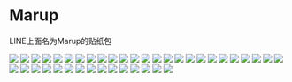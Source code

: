 # Marup

LINE上面名为Marup的贴纸包

![](https://cdn.jsdelivr.net/gh/2x-ercha/twikoo-magic@1.0/image/Marup/001.png)
![](https://cdn.jsdelivr.net/gh/2x-ercha/twikoo-magic@1.0/image/Marup/002.png)
![](https://cdn.jsdelivr.net/gh/2x-ercha/twikoo-magic@1.0/image/Marup/003.png)
![](https://cdn.jsdelivr.net/gh/2x-ercha/twikoo-magic@1.0/image/Marup/004.png)
![](https://cdn.jsdelivr.net/gh/2x-ercha/twikoo-magic@1.0/image/Marup/005.png)
![](https://cdn.jsdelivr.net/gh/2x-ercha/twikoo-magic@1.0/image/Marup/006.png)
![](https://cdn.jsdelivr.net/gh/2x-ercha/twikoo-magic@1.0/image/Marup/007.png)
![](https://cdn.jsdelivr.net/gh/2x-ercha/twikoo-magic@1.0/image/Marup/008.png)
![](https://cdn.jsdelivr.net/gh/2x-ercha/twikoo-magic@1.0/image/Marup/009.png)
![](https://cdn.jsdelivr.net/gh/2x-ercha/twikoo-magic@1.0/image/Marup/010.png)
![](https://cdn.jsdelivr.net/gh/2x-ercha/twikoo-magic@1.0/image/Marup/011.png)
![](https://cdn.jsdelivr.net/gh/2x-ercha/twikoo-magic@1.0/image/Marup/012.png)
![](https://cdn.jsdelivr.net/gh/2x-ercha/twikoo-magic@1.0/image/Marup/013.png)
![](https://cdn.jsdelivr.net/gh/2x-ercha/twikoo-magic@1.0/image/Marup/014.png)
![](https://cdn.jsdelivr.net/gh/2x-ercha/twikoo-magic@1.0/image/Marup/015.png)
![](https://cdn.jsdelivr.net/gh/2x-ercha/twikoo-magic@1.0/image/Marup/016.png)
![](https://cdn.jsdelivr.net/gh/2x-ercha/twikoo-magic@1.0/image/Marup/017.png)
![](https://cdn.jsdelivr.net/gh/2x-ercha/twikoo-magic@1.0/image/Marup/018.png)
![](https://cdn.jsdelivr.net/gh/2x-ercha/twikoo-magic@1.0/image/Marup/019.png)
![](https://cdn.jsdelivr.net/gh/2x-ercha/twikoo-magic@1.0/image/Marup/020.png)
![](https://cdn.jsdelivr.net/gh/2x-ercha/twikoo-magic@1.0/image/Marup/021.png)
![](https://cdn.jsdelivr.net/gh/2x-ercha/twikoo-magic@1.0/image/Marup/022.png)
![](https://cdn.jsdelivr.net/gh/2x-ercha/twikoo-magic@1.0/image/Marup/023.png)
![](https://cdn.jsdelivr.net/gh/2x-ercha/twikoo-magic@1.0/image/Marup/024.png)
![](https://cdn.jsdelivr.net/gh/2x-ercha/twikoo-magic@1.0/image/Marup/025.png)
![](https://cdn.jsdelivr.net/gh/2x-ercha/twikoo-magic@1.0/image/Marup/026.png)
![](https://cdn.jsdelivr.net/gh/2x-ercha/twikoo-magic@1.0/image/Marup/027.png)
![](https://cdn.jsdelivr.net/gh/2x-ercha/twikoo-magic@1.0/image/Marup/028.png)
![](https://cdn.jsdelivr.net/gh/2x-ercha/twikoo-magic@1.0/image/Marup/029.png)
![](https://cdn.jsdelivr.net/gh/2x-ercha/twikoo-magic@1.0/image/Marup/030.png)
![](https://cdn.jsdelivr.net/gh/2x-ercha/twikoo-magic@1.0/image/Marup/031.png)
![](https://cdn.jsdelivr.net/gh/2x-ercha/twikoo-magic@1.0/image/Marup/032.png)
![](https://cdn.jsdelivr.net/gh/2x-ercha/twikoo-magic@1.0/image/Marup/033.png)
![](https://cdn.jsdelivr.net/gh/2x-ercha/twikoo-magic@1.0/image/Marup/034.png)
![](https://cdn.jsdelivr.net/gh/2x-ercha/twikoo-magic@1.0/image/Marup/035.png)
![](https://cdn.jsdelivr.net/gh/2x-ercha/twikoo-magic@1.0/image/Marup/036.png)
![](https://cdn.jsdelivr.net/gh/2x-ercha/twikoo-magic@1.0/image/Marup/037.png)
![](https://cdn.jsdelivr.net/gh/2x-ercha/twikoo-magic@1.0/image/Marup/038.png)
![](https://cdn.jsdelivr.net/gh/2x-ercha/twikoo-magic@1.0/image/Marup/039.png)
![](https://cdn.jsdelivr.net/gh/2x-ercha/twikoo-magic@1.0/image/Marup/040.png)
